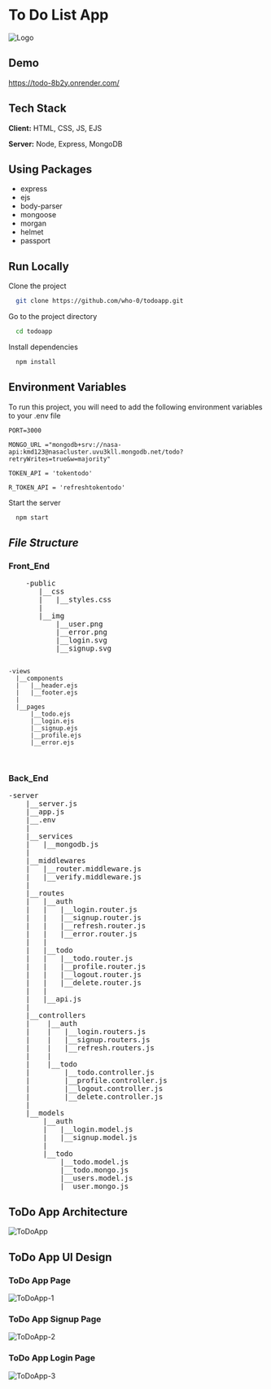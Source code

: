 # <h1> To Do List App </h1>

![Logo](https://user-images.githubusercontent.com/56252622/205436815-8c1d3a96-5019-4664-88a3-183c89519f16.jpg)

## Demo

https://todo-8b2y.onrender.com/

## Tech Stack

**Client:** HTML, CSS, JS, EJS

**Server:** Node, Express, MongoDB

<h2>Using Packages</h2>
<ul>
<li>express</li>
<li>ejs</li>
<li>body-parser</li>
<li>mongoose</li>
<li>morgan</li>
<li>helmet</li>
<li>passport</li>
</ul>

## Run Locally

Clone the project

```bash
  git clone https://github.com/who-0/todoapp.git
```

Go to the project directory

```bash
  cd todoapp
```

Install dependencies

```bash
  npm install
```

## Environment Variables

To run this project, you will need to add the following environment variables to your .env file

`PORT=3000`

`MONGO_URL ="mongodb+srv://nasa-api:kmd123@nasacluster.uvu3kll.mongodb.net/todo?retryWrites=true&w=majority"`

`TOKEN_API = 'tokentodo'`

`R_TOKEN_API = 'refreshtokentodo'`

Start the server

```bash
  npm start
```

<h2><i>File Structure</i></h2>
<h3>Front_End</h3>
<pre>
    -public
       |__css
       |   |__styles.css
       |
       |__img
           |__user.png
           |__error.png
           |__login.svg
           |__signup.svg

    -views
      |__components
      |   |__header.ejs
      |   |__footer.ejs
      |
      |__pages
          |__todo.ejs
          |__login.ejs
          |__signup.ejs
          |__profile.ejs
          |__error.ejs

</pre>
</hr>
<h3>Back_End</h3>
<pre>
-server
    |__server.js
    |__app.js
    |__.env
    |
    |__services
    |   |__mongodb.js
    |
    |__middlewares
    |   |__router.middleware.js
    |   |__verify.middleware.js
    |
    |__routes
    |   |__auth
    |   |   |__login.router.js
    |   |   |__signup.router.js
    |   |   |__refresh.router.js
    |   |   |__error.router.js
    |   |
    |   |__todo
    |   |   |__todo.router.js
    |   |   |__profile.router.js
    |   |   |__logout.router.js
    |   |   |__delete.router.js
    |   |
    |   |__api.js
    |
    |__controllers
    |    |__auth
    |    |   |__login.routers.js
    |    |   |__signup.routers.js
    |    |   |__refresh.routers.js
    |    |
    |    |__todo
    |        |__todo.controller.js
    |        |__profile.controller.js
    |        |__logout.controller.js
    |        |__delete.controller.js
    |
    |__models
        |__auth
        |   |__login.model.js
        |   |__signup.model.js
        |
        |__todo
            |__todo.model.js
            |__todo.mongo.js
            |__users.model.js
            |__user.mongo.js
</pre>

## ToDo App Architecture

![ToDoApp](https://user-images.githubusercontent.com/56252622/205043323-d564b197-a7f0-43c5-9deb-e6cfb35ac7a4.png)

## ToDo App UI Design

### ToDo App Page

![ToDoApp-1](https://user-images.githubusercontent.com/56252622/205279614-b22daf7a-cb1a-45f3-98b7-827eb57a30cf.png)

### ToDo App Signup Page

![ToDoApp-2](https://user-images.githubusercontent.com/56252622/205279712-5aae5cea-b9ec-40c9-9f13-4ab2519ea934.png)

### ToDo App Login Page

![ToDoApp-3](https://user-images.githubusercontent.com/56252622/205279795-b3223e09-afe3-46c9-91dd-b964accef68b.png)
